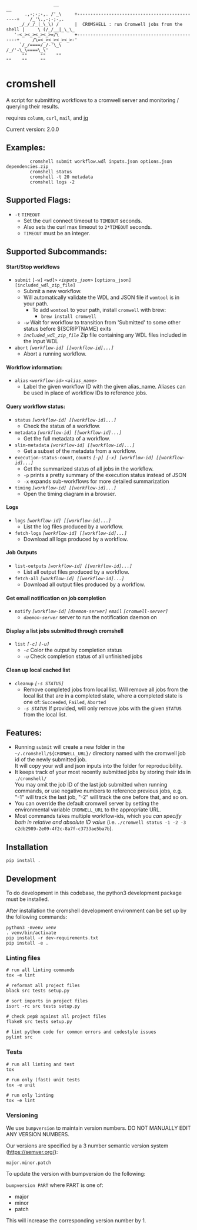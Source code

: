 ```
                  __                                                            __
       .,-;-;-,. /'_\     +-----------------------------------------------+    /_'\.,-;-;-,.
     _/_/_/_|_\_\) /      |  CROMSHELL : run Cromwell jobs from the shell |     \ (/_/__|_\_\_
   '-<_><_><_><_>=/\      +-----------------------------------------------+     /\=<_><_><_><_>-'
     `/_/====/_/-'\_\                                                          /_/'-\_\====\_\'
      ""     ""    ""                                                          ""    ""     ""
```

# cromshell
 A script for submitting workflows to a cromwell server and monitoring / querying their results.

requires `column`, `curl`, `mail`, and [jq](https://stedolan.github.io/jq/)

Current version: 2.0.0 

## Examples:

```
         cromshell submit workflow.wdl inputs.json options.json dependencies.zip
         cromshell status
         cromshell -t 20 metadata
         cromshell logs -2
```

## Supported Flags:
  * `-t` `TIMEOUT`
    * Set the curl connect timeout to `TIMEOUT` seconds.
    * Also sets the curl max timeout to `2*TIMEOUT` seconds.
    * `TIMEOUT` must be an integer.

## Supported Subcommands:

  
   ####  Start/Stop workflows
   * `submit` `[-w]` *`<wdl>`* *`<inputs_json>`* `[options_json]` `[included_wdl_zip_file]`
     * Submit a new workflow.
     * Will automatically validate the WDL and JSON file if `womtool` is in your path.
       * To add `womtool` to your path, install `cromwell` with brew:
         * `brew install cromwell`
     * *`-w`*                     Wait for workflow to transition from 'Submitted' to some other status
                                  before ${SCRIPTNAME} exits
     * *`included_wdl_zip_file`*  Zip file containing any WDL files included in the input WDL
   * `abort` *`[workflow-id] [[workflow-id]...]`*                   
     * Abort a running workflow.
   #### Workflow information:
   * `alias` *`<workflow-id>` `<alias_name>`* 
     * Label the given workflow ID with the given alias_name.  Aliases can be used in place of workflow IDs to reference jobs.
   #### Query workflow status:
   * `status` *`[workflow-id] [[workflow-id]...]`*                   
     * Check the status of a workflow.
   * `metadata` *`[workflow-id] [[workflow-id]...]`*                
     * Get the full metadata of a workflow.
   * `slim-metadata` *`[workflow-id] [[workflow-id]...]`*           
     * Get a subset of the metadata from a workflow.
   * `execution-status-count`, `counts` *`[-p] [-x] [workflow-id] [[workflow-id]...]`*   
     * Get the summarized status of all jobs in the workflow.
     * `-p` prints a pretty summary of the execution status instead of JSON
     * `-x` expands sub-workflows for more detailed summarization
   * `timing` *`[workflow-id] [[workflow-id]...]`*                  
     * Open the timing diagram in a browser.
  
   #### Logs
   * `logs` *`[workflow-id] [[workflow-id]...]`*                     
     * List the log files produced by a workflow.
   * `fetch-logs` *`[workflow-id] [[workflow-id]...]`*               
     * Download all logs produced by a workflow.
  
   #### Job Outputs
   * `list-outputs` *`[workflow-id] [[workflow-id]...]`*           
     *  List all output files produced by a workflow.
   * `fetch-all` *`[workflow-id] [[workflow-id]...]`*             
     * Download all output files produced by a workflow.
   
   ####  Get email notification on job completion
   * `notify` *`[workflow-id]` `[daemon-server]` `email` `[cromwell-server]`*
     * *`daemon-server`*  server to run the notification daemon on

   #### Display a list jobs submitted through cromshell
   * `list` *`[-c]` `[-u]`*                                            
     * *`-c`*    Color the output by completion status
     * *`-u`*    Check completion status of all unfinished jobs

   #### Clean up local cached list
   * `cleanup` *`[-s STATUS]`*    
     * Remove completed jobs from local list.
       Will remove all jobs from the local list that are in a completed state,
       where a completed state is one of: `Succeeded`, `Failed`, `Aborted`
     * *`-s STATUS`*     If provided, will only remove jobs with the given `STATUS` from the local list.
  
## Features:
 * Running `submit` will create a new folder in the `~/.cromshell/${CROMWELL_URL}/` directory named with the cromwell job id of the newly submitted job.  
 It will copy your wdl and json inputs into the folder for reproducibility.  
 * It keeps track of your most recently submitted jobs by storing their ids in `./cromshell/`  
 You may omit the job ID of the last job submitted when running commands, or use negative numbers to reference previous jobs, e.g. "-1" will track the last job, "-2" will track the one before that, and so on.
 * You can override the default cromwell server by setting the environmental variable `CROMWELL_URL` to the appropriate URL.
 * Most commands takes multiple workflow-ids, which you *can specify both in relative and absolute ID value* (i.e. `./cromwell status -1 -2 -3 c2db2989-2e09-4f2c-8a7f-c3733ae5ba7b`). 

## Installation

    pip install .

## Development

To do development in this codebase, the python3 development package must
be installed.

After installation the cromshell development environment can be set up by
the following commands:

    python3 -mvenv venv
    . venv/bin/activate
    pip install -r dev-requirements.txt
    pip install -e .

### Linting files

    # run all linting commands
    tox -e lint

    # reformat all project files
    black src tests setup.py

    # sort imports in project files
    isort -rc src tests setup.py

    # check pep8 against all project files
    flake8 src tests setup.py

    # lint python code for common errors and codestyle issues
    pylint src

### Tests

    # run all linting and test
    tox

    # run only (fast) unit tests
    tox -e unit

    # run only linting
    tox -e lint

### Versioning

We use `bumpversion` to maintain version numbers.
DO NOT MANUALLY EDIT ANY VERSION NUMBERS.

Our versions are specified by a 3 number semantic version system (https://semver.org/):

	major.minor.patch

To update the version with bumpversion do the following:

`bumpversion PART` where PART is one of:
- major
- minor
- patch

This will increase the corresponding version number by 1.

